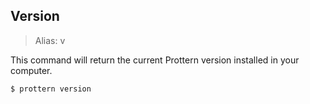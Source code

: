 ## Version
> Alias: v

This command will return the current Prottern version installed in your computer.

````console
$ prottern version
````
